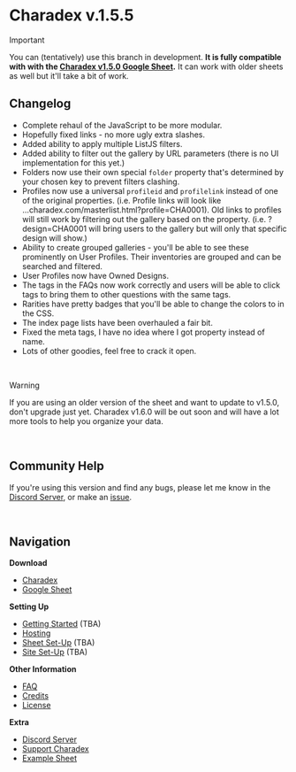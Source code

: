 # Charadex v.1.5.5

> [!IMPORTANT]
> You can (tentatively) use this branch in development. **It is fully compatible with with the [Charadex v1.5.0 Google Sheet](https://docs.google.com/spreadsheets/d/1GwgfLizD3HQCieGia6di-TfU4E3EipT9Jb0BDZQwNak/).**
> It can work with older sheets as well but it'll take a bit of work.

## Changelog

- Complete rehaul of the JavaScript to be more modular.
- Hopefully fixed links - no more ugly extra slashes.
- Added ability to apply multiple ListJS filters.
- Added ability to filter out the gallery by URL parameters (there is no UI implementation for this yet.)
- Folders now use their own special `folder` property that's determined by your chosen key to prevent filters clashing.
- Profiles now use a universal `profileid` and `profilelink` instead of one of the original properties. (i.e. Profile links will look like ...charadex.com/masterlist.html?profile=CHA0001). Old links to profiles will still work by filtering out the gallery based on the property. (i.e. ?design=CHA0001 will bring users to the gallery but will only that specific design will show.)
- Ability to create grouped galleries - you'll be able to see these prominently on User Profiles. Their inventories are grouped and can be searched and filtered.
- User Profiles now have Owned Designs.
- The tags in the FAQs now work correctly and users will be able to click tags to bring them to other questions with the same tags.
- Rarities have pretty badges that you'll be able to change the colors to in the CSS.
- The index page lists have been overhauled a fair bit.
- Fixed the meta tags, I have no idea where I got property instead of name.
- Lots of other goodies, feel free to crack it open.

&nbsp;

> [!WARNING]
> If you are using an older version of the sheet and want to update to v1.5.0, don't upgrade just yet. Charadex v1.6.0 will be out soon and will have a lot more tools to help you organize your data. 

&nbsp;

## Community Help

If you're using this version and find any bugs, please let me know in the [Discord Server](https://discord.gg/3ghSjBug6a), or make an [issue](https://github.com/charadex-team/charadex-v1.0/issues).

&nbsp;

## Navigation

**Download**

- [Charadex](https://github.com/charadex-team/charadex-v1.0/archive/refs/heads/v1.5.5-develop.zip)
- [Google Sheet](https://docs.google.com/spreadsheets/d/1GwgfLizD3HQCieGia6di-TfU4E3EipT9Jb0BDZQwNak/copy)

**Setting Up**

- [Getting Started]() (TBA)
- [Hosting](https://github.com/charadex-team/charadex-v1.0/wiki/Hosting)
- [Sheet Set-Up]() (TBA)
- [Site Set-Up]() (TBA)

**Other Information**

- [FAQ](https://github.com/charadex-team/charadex-v1.0/wiki/FAQ)
- [Credits](https://github.com/charadex-team/charadex-v1.0/wiki#credits)
- [License](https://github.com/charadex-team/charadex-v1.0/wiki#license)

**Extra**

- [Discord Server](https://discord.gg/3ghSjBug6a)
- [Support Charadex](https://ko-fi.com/charadex)
- [Example Sheet](https://docs.google.com/spreadsheets/d/1GwgfLizD3HQCieGia6di-TfU4E3EipT9Jb0BDZQwNak/edit?usp=sharing)